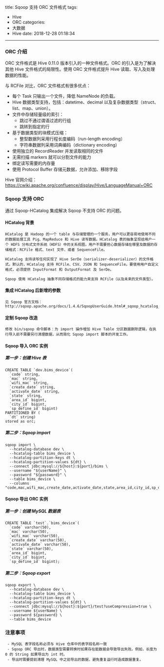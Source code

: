 title: Sqoop 支持 ORC 文件格式
tags:
  - Hive
  - ORC
categories:
  - 大数据
  - Hive
date: 2018-12-28 01:18:34
---


### ORC 介绍
   ORC 文件格式是 Hive 0.11.0 版本引入的一种文件格式。ORC 的引入是为了解决其他 Hive 文件格式的局限性。使用 ORC 文件格式提升 Hive 读取、写入及处理数据的性能。

<!-- more -->

   与 RCFile 对比，ORC 文件格式有很多优点：
   - 每个 Task 只输出一个文件，降低 NameNode 的负载。
   - Hive 数据类型支持，包括：datetime、decimal 以及复杂数据类型（struct、list、map、union）。
   - 文件中存储轻量级的索引：
     - 跳过不通过谓语过滤的行组
     - 跳转到指定的行
   - 基于数据类型的块模式压缩：
     - 整型数据列采用行程长度编码（run-length encoding）
     - 字符串数据列采用词典编码（dictionary encoding）
   - 使用独立的 RecordReader 并发读取相同的文件
   - 无需扫描 markers 就可以分割文件的能力
   - 绑定读写需要的内存量
   - 使用 Protocol Buffer 存储元数据，允许添加、移除字段

   Hive 官网介绍：https://cwiki.apache.org/confluence/display/Hive/LanguageManual+ORC

### Sqoop 支持 ORC

   通过 Sqoop-HCatalog 集成解决 Sqoop 不支持 ORC 的问题。

#### HCatalog 背景

    HCatalog 是 Hadoop 的一个 table 与存储管理的一个服务，用户可以更容易地使用不同的数据处理工具 Pig、MapReduce 和 Hive 读写数据。HCatalog 表的抽象呈现给用户一个 HDFS 分布式文件系统（HDFS）中的关系视图，用户不需要担心数据存储在哪里及数据的存储格式：RCFile 格式、text 文件、或者 SequenceFile。

    HCatalog 支持读写任何实现了 Hive SerDe（serializer-deserializer）的文件格式。默认的，HCatalog 支持 RCFile、CSV、JSON 和 SequenceFile。要使用用户自定义格式，必须提供 InputFormat 和 OutputFormat 及 SerDe。

    Sqoop 使用 HCatalog 抽象不同存储格式的能力来支持 RCFile（以及未来的文件类型）。

#### 集成 HCatalog 后新增的参数

    见 Sqoop 官方文档：http://sqoop.apache.org/docs/1.4.6/SqoopUserGuide.html#_sqoop_hcatalog_integration

#### 定制 Sqoop 改造
    修改 bin/sqoop 命令脚本：为 import 操作增加 Hive Table 分区数据删除逻辑，在执行导入前不需要另行清理数据，从而简化 Sqoop import 脚本的开发工作。

#### Sqoop 导入 ORC 实例
##### 第一步：创建 Hive 表
    CREATE TABLE `dev.bims_device`(
      `code` string,
      `mac` string,
      `wifi_mac` string,
      `create_date` string,
      `activate_date` string,
      `state` string,
      `area_id` bigint,
      `city_id` bigint,
      `sp_define_id` bigint)
    PARTITIONED BY (
      `dt` string)
    stored as orc;
##### 第二步：Sqoop import
    sqoop import \
      --hcatalog-database dev \
      --hcatalog-table bims_device \
      --hcatalog-partition-keys dt \
      --hcatalog-partition-values ${dt} \
      --connect jdbc:mysql://${host}:${port}/bims \
      --username "${userName}" \
      --password "${password}" \
      --table bims_device \
      --columns "code,mac,wifi_mac,create_date,activate_date,state,area_id,city_id,sp_define_id"
#### Sqoop 导出 ORC 实例
##### 第一步：创建 MySQL 数据表
    CREATE TABLE `test`.`bims_device`(
      `code` varchar(50),
      `mac` varchar(50),
      `wifi_mac` varchar(50),
      `create_date` varchar(50),
      `activate_date` varchar(50),
      `state` varchar(50),
      `area_id` bigint,
      `city_id` bigint,
      `sp_define_id` bigint);
##### 第二步：Sqoop export
    sqoop export \
      --hcatalog-database dev \
      --hcatalog-table bims_device \
      --hcatalog-partition-keys dt \
      --hcatalog-partition-values ${dt} \
      --connect jdbc:mysql://${host}:${port}/test?useCompression=true \
      --username ${userName} \
      --password ${password} \
      --table bims_device
### 注意事项
     - MySQL 表字段名称必须与 Hive 仓库中的表字段名称一致
     - Sqoop ORC 导出时，数据类型需要转换时如果存在脏数据会导致导出失败。例如，长度为 0 的 String 如果导出为 int 时。
     - 导出时需要提前清理 MySQL 中之前导出的数据，避免重复运行时造成数据重复。
